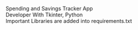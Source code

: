 Spending and Savings Tracker App<br>Developer With Tkinter, Python
<br>
Important Libraries are added into requirements.txt